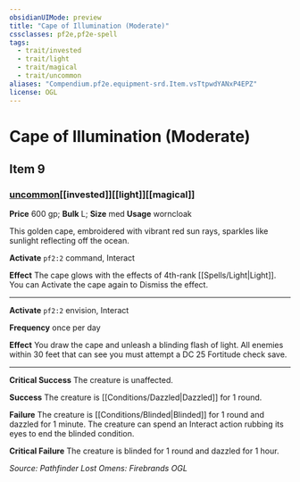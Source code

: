 ```yaml
---
obsidianUIMode: preview
title: "Cape of Illumination (Moderate)"
cssclasses: pf2e,pf2e-spell
tags:
  - trait/invested
  - trait/light
  - trait/magical
  - trait/uncommon
aliases: "Compendium.pf2e.equipment-srd.Item.vsTtpwdYANxP4EPZ"
license: OGL
---
```

# Cape of Illumination (Moderate)
## Item 9
### [uncommon](uncommon "Uncommon Rarity Trait")[[invested]][[light]][[magical]]


**Price** 600 gp; 
**Bulk** L; **Size** med
**Usage** worncloak

This golden cape, embroidered with vibrant red sun rays, sparkles like sunlight reflecting off the ocean.

**Activate** `pf2:2` command, Interact

**Effect** The cape glows with the effects of 4th-rank [[Spells/Light|Light]]. You can Activate the cape again to Dismiss the effect.

* * *

**Activate** `pf2:2` envision, Interact

**Frequency** once per day

**Effect** You draw the cape and unleash a blinding flash of light. All enemies within 30 feet that can see you must attempt a DC 25 Fortitude check save.

* * *

**Critical Success** The creature is unaffected.

**Success** The creature is [[Conditions/Dazzled|Dazzled]] for 1 round.

**Failure** The creature is [[Conditions/Blinded|Blinded]] for 1 round and dazzled for 1 minute. The creature can spend an Interact action rubbing its eyes to end the blinded condition.

**Critical Failure** The creature is blinded for 1 round and dazzled for 1 hour.

*Source: Pathfinder Lost Omens: Firebrands*
*OGL*